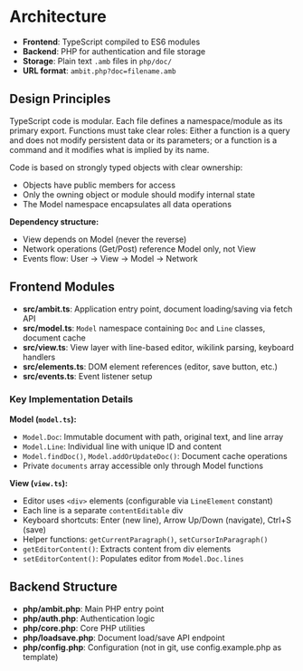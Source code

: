 # Architecture

- **Frontend**: TypeScript compiled to ES6 modules
- **Backend**: PHP for authentication and file storage
- **Storage**: Plain text `.amb` files in `php/doc/`
- **URL format**: `ambit.php?doc=filename.amb`

## Design Principles

TypeScript code is modular. Each file defines a namespace/module as its primary export.
Functions must take clear roles: Either a function is a query and does not modify persistent data or its parameters; or a function is a command and it modifies what is implied by its name.

Code is based on strongly typed objects with clear ownership:
- Objects have public members for access
- Only the owning object or module should modify internal state
- The Model namespace encapsulates all data operations

**Dependency structure:**
- View depends on Model (never the reverse)
- Network operations (Get/Post) reference Model only, not View
- Events flow: User → View → Model → Network

## Frontend Modules

- **src/ambit.ts**: Application entry point, document loading/saving via fetch API
- **src/model.ts**: `Model` namespace containing `Doc` and `Line` classes, document cache
- **src/view.ts**: View layer with line-based editor, wikilink parsing, keyboard handlers
- **src/elements.ts**: DOM element references (editor, save button, etc.)
- **src/events.ts**: Event listener setup

### Key Implementation Details

**Model (`model.ts`):**
- `Model.Doc`: Immutable document with path, original text, and line array
- `Model.Line`: Individual line with unique ID and content
- `Model.findDoc()`, `Model.addOrUpdateDoc()`: Document cache operations
- Private `documents` array accessible only through Model functions

**View (`view.ts`):**
- Editor uses `<div>` elements (configurable via `LineElement` constant)
- Each line is a separate `contentEditable` div
- Keyboard shortcuts: Enter (new line), Arrow Up/Down (navigate), Ctrl+S (save)
- Helper functions: `getCurrentParagraph()`, `setCursorInParagraph()`
- `getEditorContent()`: Extracts content from div elements
- `setEditorContent()`: Populates editor from `Model.Doc.lines`

## Backend Structure
- **php/ambit.php**: Main PHP entry point
- **php/auth.php**: Authentication logic
- **php/core.php**: Core PHP utilities
- **php/loadsave.php**: Document load/save API endpoint
- **php/config.php**: Configuration (not in git, use config.example.php as template)
